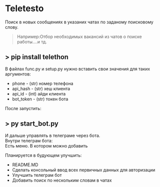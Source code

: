 # Teletesto 
Поиск в новых сообщениях в указаних чатах по заданому поисковому слову.  
> Например:Отбор необходимых вакансий из чатов о поиске работы....и тд.  


## > pip install telethon 

В файлах func.py и setup.py нужно вставить свои значения для таких аргументов:  
* phone - (str) номер телефона  
* api_hash - (str) хеш клиента   
* api_id - (int) айди клиента   
* bot_token - (str) токен бота  

После запустить:
## > py start_bot.py  
И дальше управлять в телеграме через бота.  
Внутри телеграм бота:  
Есть меню. В котором можно добавить


Планируется в будующем улучшить:  
  * README.MD
  * Сделать консольный ввод всех первичных данных для авторизации
  * Улучшить телеграм бот
  * Добавить поиск по нескольким словам в чатах
  
  


